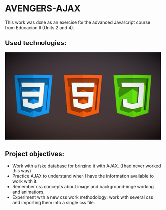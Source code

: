 # AVENGERS-AJAX 

This work was done as an exercise for the advanced Javascript course from Educacion It (Units 2 and 4). 

## Used technologies: 

![html, css, javascript](imgs/technologies.jpeg)

## Project objectives: 

- Work with a fake database for bringing it with AJAX. (I had never worked this way) 
- Practice AJAX to understand when I have the information available to work with it. 
- Remember css concepts about image and background-imge working and animations. 
- Experiment with a new css work methodology: work with several css and importing them into a single css file.